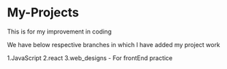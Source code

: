 # My-Projects
This is for my improvement in coding 

We have below respective branches in which I have added my project work

1.JavaScript
2.react
3.web_designs - For frontEnd practice 
